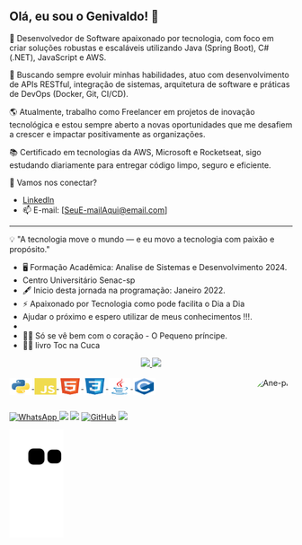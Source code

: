 ## Olá, eu sou o Genivaldo! 👋

🎯 Desenvolvedor de Software apaixonado por tecnologia, com foco em criar soluções robustas e escaláveis utilizando Java (Spring Boot), C# (.NET), JavaScript e AWS.

🚀 Buscando sempre evoluir minhas habilidades, atuo com desenvolvimento de APIs RESTful, integração de sistemas, arquitetura de software e práticas de DevOps (Docker, Git, CI/CD).

🌎 Atualmente, trabalho como Freelancer em projetos de inovação tecnológica e estou sempre aberto a novas oportunidades que me desafiem a crescer e impactar positivamente as organizações.

📚 Certificado em tecnologias da AWS, Microsoft e Rocketseat, sigo estudando diariamente para entregar código limpo, seguro e eficiente.

🔗 Vamos nos conectar?
- [LinkedIn](https://www.linkedin.com/in/genivaldo-anjos/)
- 📫 E-mail: [SeuE-mailAqui@email.com]

---
💡 "A tecnologia move o mundo — e eu movo a tecnologia com paixão e propósito."


- 🖥 Formação Acadêmica: Analise de Sistemas e Desenvolvimento 2024.
- Centro Universitário Senac-sp
- 🖋 Inicio desta jornada na programação: Janeiro 2022.
- ⚡ Apaixonado por Tecnologia como pode facilita o Dia a Dia
-  Ajudar o próximo e espero utilizar de meus conhecimentos !!!.
-  
- 👨‍⚕️ Só se vê bem com o coração - O Pequeno príncipe.
- 👨‍⚕️ livro Toc na Cuca 

<div align="center">
  <a href="https://github.com/Genivaldo2230">
  <img height="180em" src="https://github-readme-stats.vercel.app/api?username=Genivaldo2230&show_icons=true&theme=gotham&include_all_commits=true&count_private=true"/>
  <img height="180em" src="https://github-readme-stats.vercel.app/api/top-langs/?username=Genivaldo2230&layout=compact&langs_count=7&theme=gotham"/>
</div>
  
<div style="display: inline_block"><br>
  <img align="center" alt="Ane-Python" height="30" width="40" src="https://raw.githubusercontent.com/devicons/devicon/master/icons/python/python-original.svg">
  <img align="center" alt="Ane-Js" height="30" width="40" src="https://raw.githubusercontent.com/devicons/devicon/master/icons/javascript/javascript-plain.svg">
  <img align="center" alt="Ane-HTML" height="30" width="40" src="https://raw.githubusercontent.com/devicons/devicon/master/icons/html5/html5-original.svg">
  <img align="center" alt="Ane-CSS" height="30" width="40" src="https://raw.githubusercontent.com/devicons/devicon/master/icons/css3/css3-original.svg">
  <img align="center" alt="Ane-Java" height="30" width="40" src="https://raw.githubusercontent.com/devicons/devicon/master/icons/java/java-original.svg">
  <img align="center" alt="Ane-C" height="30" width="40" src="https://raw.githubusercontent.com/devicons/devicon/master/icons/c/c-original.svg">
  <img align="right" alt="Ane-pic" height="100" style="border-radius:45px;" src="https://media.giphy.com/media/jlzggZ8GntqZ6v3ONs/giphy.gif">
  
</div>
  
  ##
 
<div> 
<a href="https://wa.me/+5511960920552" target="_blank">
  <img src="https://img.shields.io/badge/-WhatsApp-25D366?style=for-the-badge&logo=whatsapp&logoColor=white" alt="WhatsApp">
</a>
  <a href = "mailto:gda_anjos@hotmail.com.br"><img src="https://img.shields.io/badge/Microsoft_Outlook-0078D4?style=for-the-badge&logo=microsoft-outlook&logoColor=white" target="_blank"></a>  
  <a href="https://www.linkedin.com/in/genivaldo-anjos" target="_blank"><img src="https://img.shields.io/badge/-LinkedIn-%230077B5?style=for-the-badge&logo=linkedin&logoColor=white" target="_blank"></a>  
  <a href="https://github.com/Genivaldo2230/genivaldo2230/" target="_blank"><img src="https://img.shields.io/badge/-GitHub-181717?style=for-the-badge&logo=github&logoColor=white" alt="GitHub"></a>
  <a href="https://my-gitfolio.vercel.app/portfolio/Genivaldo2230#projects" target="_blank"><img src="https://img.shields.io/badge/-Portfolio-%23E4405F?style=for-the-badge&logo=portfolio&logoColor=white" target="_blank"></a>
 
  ![Snake animation](https://github.com/rafaballerini/rafaballerini/blob/output/github-contribution-grid-snake.svg)
  
  
</div>
